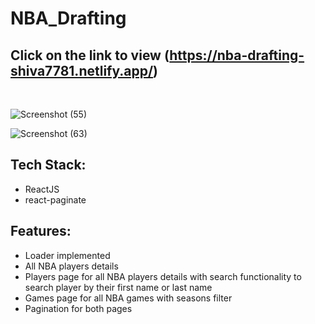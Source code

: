 # NBA_Drafting

## Click on the link to view (https://nba-drafting-shiva7781.netlify.app/)

<br>

![Screenshot (55)](https://user-images.githubusercontent.com/97456472/199305431-d88e0ee2-f1e5-4736-bf75-8c003e0ade4c.png)

![Screenshot (63)](https://user-images.githubusercontent.com/97456472/199305446-28ab3d93-e70a-4afb-9b50-077402ccb3a6.png)

## Tech Stack:

- ReactJS
- react-paginate

## Features:

- Loader implemented
- All NBA players details
- Players page for all NBA players details with search functionality to search player by their first name or last name
- Games page for all NBA games with seasons filter
- Pagination for both pages
